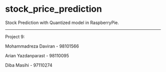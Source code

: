 # stock_price_prediction

Stock Prediction with Quantized model in RaspberryPie.

------------------


Project 9:

Mohammadreza Daviran - 98101566

Arian Yazdanparast - 98110095

Diba Masihi - 97110274


